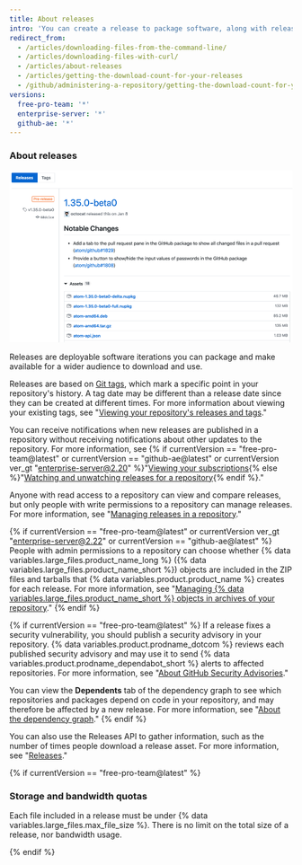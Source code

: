 ```yaml
---
title: About releases
intro: 'You can create a release to package software, along with release notes and links to binary files, for other people to use.'
redirect_from:
  - /articles/downloading-files-from-the-command-line/
  - /articles/downloading-files-with-curl/
  - /articles/about-releases
  - /articles/getting-the-download-count-for-your-releases
  - /github/administering-a-repository/getting-the-download-count-for-your-releases
versions:
  free-pro-team: '*'
  enterprise-server: '*'
  github-ae: '*'
---
```


### About releases

![An overview of releases](/assets/images/help/releases/releases-overview.png)

Releases are deployable software iterations you can package and make available for a wider audience to download and use.

Releases are based on [Git tags](https://git-scm.com/book/en/Git-Basics-Tagging), which mark a specific point in your repository's history. A tag date may be different than a release date since they can be created at different times. For more information about viewing your existing tags, see "[Viewing your repository's releases and tags](/github/administering-a-repository/viewing-your-repositorys-releases-and-tags)."

You can receive notifications when new releases are published in a repository without receiving notifications about other updates to the repository. For more information, see {% if currentVersion == "free-pro-team@latest" or currentVersion == "github-ae@latest" or currentVersion ver_gt "enterprise-server@2.20" %}"[Viewing your subscriptions](/github/managing-subscriptions-and-notifications-on-github/viewing-your-subscriptions){% else %}"[Watching and unwatching releases for a repository](/github/receiving-notifications-about-activity-on-github/watching-and-unwatching-releases-for-a-repository){% endif %}."

Anyone with read access to a repository can view and compare releases, but only people with write permissions to a repository can manage releases. For more information, see "[Managing releases in a repository](/github/administering-a-repository/managing-releases-in-a-repository)."

{% if currentVersion == "free-pro-team@latest" or currentVersion ver_gt "enterprise-server@2.22" or currentVersion == "github-ae@latest" %}
People with admin permissions to a repository can choose whether {% data variables.large_files.product_name_long %} ({% data variables.large_files.product_name_short %}) objects are included in the ZIP files and tarballs that {% data variables.product.product_name %} creates for each release. For more information, see "[Managing {% data variables.large_files.product_name_short %} objects in archives of your repository](/github/administering-a-repository/managing-git-lfs-objects-in-archives-of-your-repository)."
{% endif %}

{% if currentVersion == "free-pro-team@latest" %}
If a release fixes a security vulnerability, you should publish a security advisory in your repository. {% data variables.product.prodname_dotcom %} reviews each published security advisory and may use it to send {% data variables.product.prodname_dependabot_short %} alerts to affected repositories. For more information, see "[About GitHub Security Advisories](/github/managing-security-vulnerabilities/about-github-security-advisories)."

You can view the **Dependents** tab of the dependency graph to see which repositories and packages depend on code in your repository, and may therefore be affected by a new release. For more information, see "[About the dependency graph](/github/visualizing-repository-data-with-graphs/about-the-dependency-graph)."
{% endif %}

You can also use the Releases API to gather information, such as the number of times people download a release asset. For more information, see "[Releases](/v3/repos/releases/)."

{% if currentVersion == "free-pro-team@latest" %}
### Storage and bandwidth quotas

 Each file included in a release must be under {% data variables.large_files.max_file_size %}. There is no limit on the total size of a release, nor bandwidth usage.

{% endif %}
